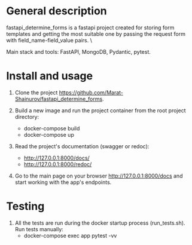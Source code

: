 # General description
fastapi_determine_forms is a fastapi project created for storing form templates and getting the most suitable one 
by passing the request form with field_name-field_value pairs. \

Main stack and tools: FastAPI, MongoDB, Pydantic, pytest.

# Install and usage
1. Clone the project https://github.com/Marat-Shainurov/fastapi_determine_forms.

2. Build a new image and run the project container from the root project directory:
   - docker-compose build
   - docker-compose up

3. Read the project's documentation (swagger or redoc):
   - http://127.0.0.1:8000/docs/
   - http://127.0.0.1:8000/redoc/

4. Go to the main page on your browser http://127.0.0.1:8000/docs and start working with the app's endpoints.

# Testing
1. All the tests are run during the docker startup process (run_tests.sh). \
   Run tests manually:
   - docker-compose exec app pytest -vv
